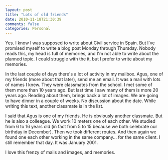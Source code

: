 ```yaml
---
layout: post
title: "Lots of old friends"
date: 2010-11-18T21:30:39
comments: false
categories: Personal
---
```


Yes. I know I was supposed to write about Civil service in Spain. But I've promised myself to write a blog post Monday through Thursday. Nobody reads this, my head is full of memories, and I'm not able to write about the planned topic. I could struggle with the it, but I prefer to write about my memories.


In the last couple of days there's a lot of activity in my mailbox. Agus, one of my friends (more about that later), send me an email. It was a mail with lots of names I knew. They were classmates from the school. I met some of them more than 10 years ago. But last time I saw many of them is more 20 years ago. Reading about them, brings back a lot of images. We are going to have dinner in a couple of weeks. No discussion about the date. While writing this text, another classmate is in the list.


I said that Agus is one of my friends. He is obviously another classmate. But he is also a colleague. We work 10 meters one of each other. We studied from 6 to 16 years old (in fact from 5 to 15 because we both celebrate our birthday in December). Then we took different routes. And then again we found one each other working in the same company... for the same client. I still remember that day. It was January 2001.


I love this frenzy of mails and images, and memories.
